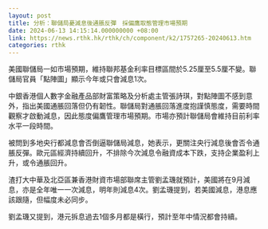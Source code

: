 ```yaml
---
layout: post
title: 分析：聯儲局憂減息後通脹反彈　採偏鷹取態管理市場預期
date: 2024-06-13 14:15:14.000000000 +08:00
link: https://news.rthk.hk/rthk/ch/component/k2/1757265-20240613.htm
categories: rthk
---
```


美國聯儲局一如市場預期，維持聯邦基金利率目標區間於5.25厘至5.5厘不變。聯儲局官員「點陣圖」顯示今年或只會減息1次。

中銀香港個人數字金融產品部財富策略及分析處主管張詩琪，對點陣圖不感到意外，指出美國通脹回落但仍有韌性。聯儲局對通脹回落進度抱謹慎態度，需要時間觀察才啟動減息，因此態度偏鷹管理市場預期。市場亦預計聯儲局會維持目前利率水平一段時間。

被問到多地央行都減息會否倒逼聯儲局減息，她表示，更關注央行減息後會否令通脹反彈。歐元區經濟持續回升，不排除今次減息令融資成本下跌，支持企業盈利上升，或令通脹回升。

渣打大中華及北亞區兼香港財資巿場部聯席主管劉孟璣就預計，美國將在9月減息，亦是全年唯一一次減息，明年則減息4次。劉孟璣提到，若美國減息，港息應該跟隨，但幅度未必同步。

劉孟璣又提到，港元拆息過去1個多月都是橫行，預計至年中情況都會持續。
